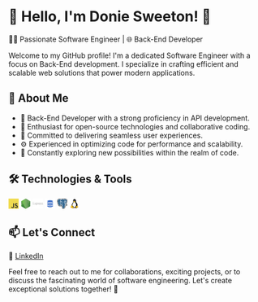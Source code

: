 # 👋 Hello, I'm Donie Sweeton! 🚀

👩‍💻 Passionate Software Engineer | 🌐 Back-End Developer

Welcome to my GitHub profile! I'm a dedicated Software Engineer with a focus on Back-End development. I specialize in crafting efficient and scalable web solutions that power modern applications.

## 📝 About Me

- 🔧 Back-End Developer with a strong proficiency in API development.
- 🌟 Enthusiast for open-source technologies and collaborative coding.
- 🚀 Committed to delivering seamless user experiences.
- ⚙️ Experienced in optimizing code for performance and scalability.
- 🌌 Constantly exploring new possibilities within the realm of code.

## 🛠️ Technologies & Tools

<code><img height="20" alt="JavaScript" src="https://raw.githubusercontent.com/github/explore/80688e429a7d4ef2fca1e82350fe8e3517d3494d/topics/javascript/javascript.png"></code>
<code><img height="20" alt="Node.js" src="https://raw.githubusercontent.com/github/explore/80688e429a7d4ef2fca1e82350fe8e3517d3494d/topics/nodejs/nodejs.png"></code>
<code><img height="20" alt="Express.js" src="https://raw.githubusercontent.com/github/explore/80688e429a7d4ef2fca1e82350fe8e3517d3494d/topics/express/express.png"></code>
<code><img height="20" alt="SQL" src="https://raw.githubusercontent.com/github/explore/80688e429a7d4ef2fca1e82350fe8e3517d3494d/topics/sql/sql.png"></code>
<code><img height="20" alt="PostgreSQL" src="https://raw.githubusercontent.com/github/explore/80688e429a7d4ef2fca1e82350fe8e3517d3494d/topics/postgresql/postgresql.png"></code>
<code><img height="20" alt="Linux" src="https://raw.githubusercontent.com/github/explore/80688e429a7d4ef2fca1e82350fe8e3517d3494d/topics/linux/linux.png"></code>

## 📫 Let's Connect

🔗 [LinkedIn](https://www.linkedin.com/in/doniesweetonr)

Feel free to reach out to me for collaborations, exciting projects, or to discuss the fascinating world of software engineering. Let's create exceptional solutions together! 🚀
